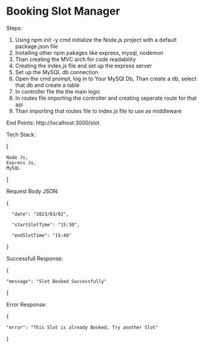 # Booking Slot Manager


Steps:
1. Using npm init -y cmd initialize the Node.js project with a default package.json file
2. Installing other npm pakages like express, mysql, nodemon
3. Than creating the MVC arch for code readability
4. Creating the index.js file and set up the express server 
5. Set up the MySQL db connection
6. Open the cmd prompt, log in to Your MySQl Db, Than create a db, select that db and create a table 
7. In controller file the the main logic
8. In routes file importing the controller and creating seperate route for that api
9. Than importing that routes file to index.js file to use as middleware

End Points: http://localhost:3000/slot

Tech Stack: 

[

    Node Js,
    Express Js,
    MySQL

]

Request Body JSON:

{

      "date": "2023/03/02",

      "startSlotTime": "15:30",

      "endSlotTime": "15:40"

}


Successfull Response:

{

    "message": "Slot Booked Successfully"

}

Error Response:


{

    "error": "This Slot is already Booked, Try another Slot"

}